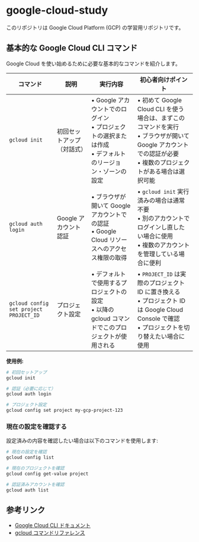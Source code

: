 # google-cloud-study

このリポジトリは Google Cloud Platform (GCP) の学習用リポジトリです。

## 基本的な Google Cloud CLI コマンド

Google Cloud を使い始めるために必要な基本的なコマンドを紹介します。

| コマンド | 説明 | 実行内容 | 初心者向けポイント |
|---------|------|----------|-------------------|
| `gcloud init` | 初回セットアップ（対話式） | • Google アカウントでのログイン<br>• プロジェクトの選択または作成<br>• デフォルトのリージョン・ゾーンの設定 | • 初めて Google Cloud CLI を使う場合は、まずこのコマンドを実行<br>• ブラウザが開いて Google アカウントでの認証が必要<br>• 複数のプロジェクトがある場合は選択可能 |
| `gcloud auth login` | Google アカウント認証 | • ブラウザが開いて Google アカウントでの認証<br>• Google Cloud リソースへのアクセス権限の取得 | • `gcloud init` 実行済みの場合は通常不要<br>• 別のアカウントでログインし直したい場合に使用<br>• 複数のアカウントを管理している場合に便利 |
| `gcloud config set project PROJECT_ID` | プロジェクト設定 | • デフォルトで使用するプロジェクトの設定<br>• 以降の gcloud コマンドでこのプロジェクトが使用される | • `PROJECT_ID` は実際のプロジェクト ID に置き換える<br>• プロジェクト ID は Google Cloud Console で確認<br>• プロジェクトを切り替えたい場合に使用 |

**使用例:**
```bash
# 初回セットアップ
gcloud init

# 認証（必要に応じて）
gcloud auth login

# プロジェクト設定
gcloud config set project my-gcp-project-123
```

### 現在の設定を確認する

設定済みの内容を確認したい場合は以下のコマンドを使用します:

```bash
# 現在の設定を確認
gcloud config list

# 現在のプロジェクトを確認  
gcloud config get-value project

# 認証済みアカウントを確認
gcloud auth list
```

## 参考リンク

- [Google Cloud CLI ドキュメント](https://cloud.google.com/sdk/docs)
- [gcloud コマンドリファレンス](https://cloud.google.com/sdk/gcloud/reference)